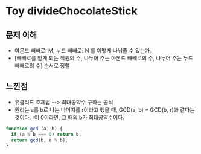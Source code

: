 # Toy divideChocolateStick

## 문제 이해

-   아몬드 빼빼로: M, 누드 빼빼로: N 를 어떻게 나눠줄 수 있는가. 
- [빼빼로를 받게 되는 직원의 수, 나누어 주는 아몬드 빼빼로의 수, 나누어 주는 누드 빼빼로의 수] 순서로 정렬

## 느낀점

- 유클리드 호제법 --> 최대공약수 구하는 공식
- 원리는 a를 b로 나눈 나머지를 r이라고 했을 때, GCD(a, b) = GCD(b, r)과 같다는 것이다. r이 0이라면, 그 때의 b가 최대공약수이다.
```js
function gcd (a, b) {
  if (a % b === 0) return b;
  return gcd(b, a % b);
}
```